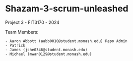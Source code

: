 # Shazam-3-scrum-unleashed
Project 3 - FIT3170 - 2024

Team Members:

    - Aaron Abbott (aabb0010@student.monash.edu) Repo Admin
    - Patrick
    - James (jche0346@student.monash.edu)
    - Michael (mwan0129@student.monash.edu)